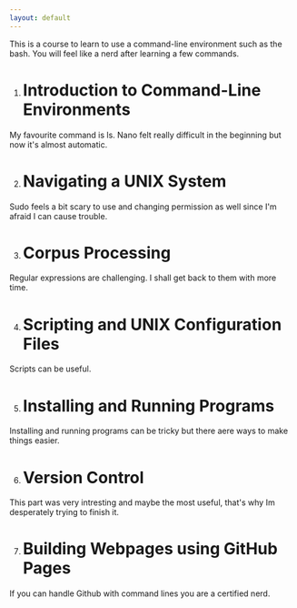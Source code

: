 ```yaml
---
layout: default
---
```


This is a course to learn to use a command-line environment such as the
bash. You will feel like a nerd after learning a few commands.

1. # Introduction to Command-Line Environments
My favourite command is ls. Nano felt really difficult in the beginning
but now it's almost automatic.

2. # Navigating a UNIX System
Sudo feels a bit scary to use and changing permission as well since I'm
afraid I can cause trouble.

3. # Corpus Processing
Regular expressions are challenging. I shall get back to them with more
time.

4. # Scripting and UNIX Configuration Files
Scripts can be useful.

5. # Installing and Running Programs
Installing and running programs can be tricky but there aere ways to
make things easier.

6. # Version Control
This part was very intresting and maybe the most useful, that's why Im
desperately trying to finish it.

7. # Building Webpages using GitHub Pages
If you can handle Github with command lines you are a certified nerd.
